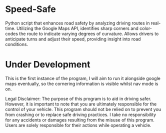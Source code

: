 # Speed-Safe
Python script that enhances road safety by analyzing driving routes in real-time. Utilizing the Google Maps API, identifies sharp corners and color-codes the route to indicate varying degrees of curvature. Allows drivers to anticipate turns and adjust their speed, providing insight into road conditions.
# Under Development
This is the first instance of the program, I will aim to run it alongside google maps eventually, so the cornering information is visible whilst nav mode is on.


Legal Disclaimer:
The purpose of this program is to aid in driving safer. However, it is
important to note that you are ultimately responsible for the control of
your vehicle. This program should not be relied on to prevent you from
crashing or to replace safe driving practices.
I take no responsibility for any accidents or damages resulting from the
misuse of this program. Users are solely responsible for their actions
while operating a vehicle.
